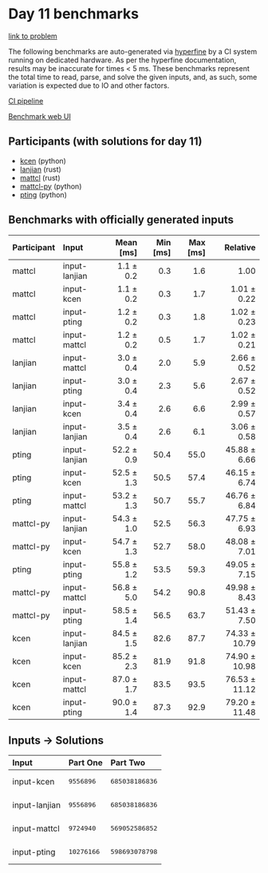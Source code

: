 # Day 11 benchmarks

[link to problem](https://adventofcode.com/2023/day/11)

The following benchmarks are auto-generated via
[hyperfine](https://github.com/sharkdp/hyperfine) by a CI system running on
dedicated hardware. As per the hyperfine documentation, results may be
inaccurate for times < 5 ms. These benchmarks represent the total time to read,
parse, and solve the given inputs, and, as such, some variation is expected due
to IO and other factors.

[CI pipeline](http://ci.papercode.net:8080/teams/main/pipelines/aoc2023)

[Benchmark web UI](https://aoc.ancalagon.black)


## Participants (with solutions for day 11)

- [kcen](https://github.com/kcen/aoc2023) (python)
- [lanjian](https://github.com/lanjian/aoc-2023) (rust)
- [mattcl](https://github.com/mattcl/aoc2023) (rust)
- [mattcl-py](https://github.com/mattcl/aoc2023-py) (python)
- [pting](https://github.com/pting/aoc2023) (python)


## Benchmarks with officially generated inputs

| Participant | Input | Mean [ms] | Min [ms] | Max [ms] | Relative |
|:---|:---|---:|---:|---:|---:|
| mattcl | input-lanjian | 1.1 ± 0.2 | 0.3 | 1.6 | 1.00 |
| mattcl | input-kcen | 1.1 ± 0.2 | 0.3 | 1.7 | 1.01 ± 0.22 |
| mattcl | input-pting | 1.2 ± 0.2 | 0.3 | 1.8 | 1.02 ± 0.23 |
| mattcl | input-mattcl | 1.2 ± 0.2 | 0.5 | 1.7 | 1.02 ± 0.21 |
| lanjian | input-mattcl | 3.0 ± 0.4 | 2.0 | 5.9 | 2.66 ± 0.52 |
| lanjian | input-pting | 3.0 ± 0.4 | 2.3 | 5.6 | 2.67 ± 0.52 |
| lanjian | input-kcen | 3.4 ± 0.4 | 2.6 | 6.6 | 2.99 ± 0.57 |
| lanjian | input-lanjian | 3.5 ± 0.4 | 2.6 | 6.1 | 3.06 ± 0.58 |
| pting | input-lanjian | 52.2 ± 0.9 | 50.4 | 55.0 | 45.88 ± 6.66 |
| pting | input-kcen | 52.5 ± 1.3 | 50.5 | 57.4 | 46.15 ± 6.74 |
| pting | input-mattcl | 53.2 ± 1.3 | 50.7 | 55.7 | 46.76 ± 6.84 |
| mattcl-py | input-lanjian | 54.3 ± 1.0 | 52.5 | 56.3 | 47.75 ± 6.93 |
| mattcl-py | input-kcen | 54.7 ± 1.3 | 52.7 | 58.0 | 48.08 ± 7.01 |
| pting | input-pting | 55.8 ± 1.2 | 53.5 | 59.3 | 49.05 ± 7.15 |
| mattcl-py | input-mattcl | 56.8 ± 5.0 | 54.2 | 90.8 | 49.98 ± 8.43 |
| mattcl-py | input-pting | 58.5 ± 1.4 | 56.5 | 63.7 | 51.43 ± 7.50 |
| kcen | input-lanjian | 84.5 ± 1.5 | 82.6 | 87.7 | 74.33 ± 10.79 |
| kcen | input-kcen | 85.2 ± 2.3 | 81.9 | 91.8 | 74.90 ± 10.98 |
| kcen | input-mattcl | 87.0 ± 1.7 | 83.5 | 93.5 | 76.53 ± 11.12 |
| kcen | input-pting | 90.0 ± 1.4 | 87.3 | 92.9 | 79.20 ± 11.48 |


## Inputs -> Solutions

| Input | Part One | Part Two |
|:---|:---|:---|
|input-kcen|<pre>9556896</pre>|<pre>685038186836</pre>|
|input-lanjian|<pre>9556896</pre>|<pre>685038186836</pre>|
|input-mattcl|<pre>9724940</pre>|<pre>569052586852</pre>|
|input-pting|<pre>10276166</pre>|<pre>598693078798</pre>|